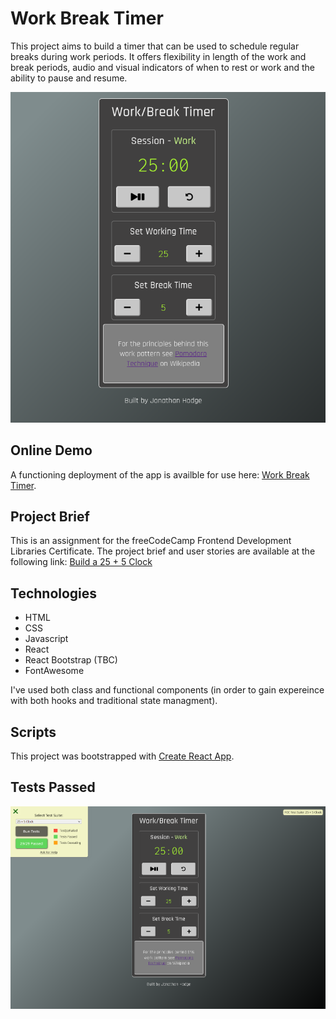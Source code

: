# Work Break Timer
This project aims to build a timer that can be used to schedule regular breaks during work periods. It offers flexibility in length of the work and break periods, audio and visual indicators of when to rest or work and the ability to pause and resume.

![Work Break Timer Image](https://raw.githubusercontent.com/jwhodge/work-break-timer/master/work-break-timer.png)

## Online Demo
A functioning deployment of the app is availble for use here: [Work Break Timer](https://jwhodge.github.io/work-break-timer/).

## Project Brief

This is an assignment for the freeCodeCamp Frontend Development Libraries Certificate. The project brief and user stories are available at the following link:
[Build a 25 + 5 Clock](https://www.freecodecamp.org/learn/front-end-development-libraries/front-end-development-libraries-projects/build-a-25--5-clock)

## Technologies

- HTML
- CSS
- Javascript
- React
- React Bootstrap (TBC)
- FontAwesome

I've used both class and functional components (in order to gain expereince with both hooks and traditional state managment). 

## Scripts

This project was bootstrapped with [Create React App](https://github.com/facebook/create-react-app).

## Tests Passed
![Tests Passing](https://raw.githubusercontent.com/jwhodge/work-break-timer/master/timer-tests-passing.png)
